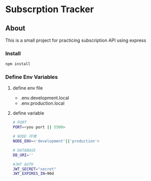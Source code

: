 # Subscrption Tracker

## About

This is a small project for practicing subscription API using express

### Install

```bash
npm install
```

### Define Env Variables

1.  define env file

    - .env.development.local
    - .env.production.local

2.  define variable

    ```bash
    # PORT
    PORT=<you port || 5500>

    # NODE 环境
    NODE_ENV=<'development'||'production'>

    # DATABASE
    DB_URI=''

    #JWT AUTH
    JWT_SECRET="secret"
    JWT_EXPIRES_IN=90d
    ```
